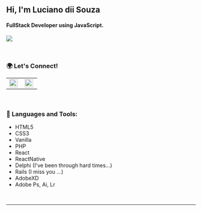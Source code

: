 ## Hi, I'm Luciano dii Souza

#### FullStack Developer using JavaScript.
![](https://komarev.com/ghpvc/?username=lucianodiisouza&color=79b8ff)

<br />

### 🌍 Let's Connect!

<table>
   <tr>
      <td>
         <a href="https://linkedin.com/in/lucianodiisouza">
            <img align="left" alt="Luciano dii Souza | Linkedin" width="22px" src="https://cdn.jsdelivr.net/npm/simple-icons@v3/icons/linkedin.svg" />
         </a>
      </td>
      <td>
         <a href="https://www.instagram.com/lucianodiisouza/">
            <img align="left" alt="Luciano dii Souza | Instagram" width="22px" src="https://cdn.jsdelivr.net/npm/simple-icons@v3/icons/instagram.svg" />
         </a>
      </td>
   </tr>
</table>

<br />

### 🔧 Languages and Tools:
- HTML5
- CSS3
- Vanilla
- PHP
- React
- ReactNative
- Delphi (I've been through hard times...)
- Rails (I miss you ...)
- AdobeXD
- Adobe Ps, Ai, Lr

<br />

---

